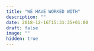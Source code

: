 ```yaml
---
title: "WE HAVE WORKED WITH"
description: ""
date: 2018-12-16T15:31:35+01:00
draft: false
image: ""
hidden: true
---
```


